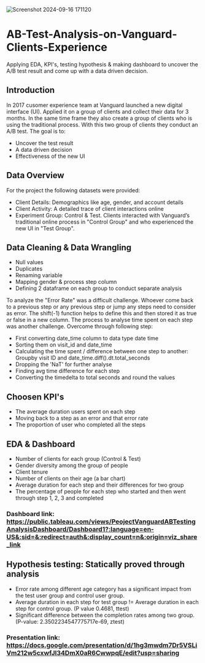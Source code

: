 ![Screenshot 2024-09-16 171120](https://github.com/user-attachments/assets/bd5971d4-9c38-4467-8fc7-de80a524244c)


# AB-Test-Analysis-on-Vanguard-Clients-Experience
Applying EDA, KPI's, testing hypothesis & making dashboard to uncover the A/B test result and come up with a data driven decision.

## Introduction
In 2017 cusomer experience team at Vanguard launched a new digital interface (UI). Applied it on a group of clients and collect their data for 3 months. In the same time frame they also create a group of clients who is using the traditional process. With this two group of clients they conduct an A/B test. The goal is to: 

- Uncover the test result
- A data driven decision
- Effectiveness of the new UI

## Data Overview
For the project the following datasets were provided:

- Client Details: Demographics like age, gender, and account details
- Client Activity: A detailed trace of client interactions online
- Experiment Group: Control & Test.
Clients interacted with Vanguard’s traditional online process in "Control Group" and who experienced the new UI in "Test Group".

## Data Cleaning & Data Wrangling

- Null values
- Duplicates
- Renaming variable
- Mapping gender & process step column
- Defining 2 dataframe on each group to conduct separate analysis

To analyze the "Error Rate" was a difficult challenge. Whoever come back to a previous step or any previous step or jump any steps need to consider as error. The shift(-1) function helps to define this and then stored it as true or false in a new column.
The process to analyse time spent on each step was another challenge. Overcome through following step:

- First converting date_time column to data type date time
- Sorting them on visit_id and date_time
- Calculating the time spent / difference between one step to another: Groupby visit ID and date_time.diff().dt.total_seconds
- Dropping the 'NaT' for further analyse
- Finding avg time difference for each step
- Converting the timedelta to total seconds and round the values

## Choosen KPI's

- The average duration users spent on each step
- Moving back to a step as an error and that error rate
- The proportion of user who completed all the steps

## EDA & Dashboard

- Number of clients for each group (Control & Test)
- Gender diversity among the group of people
- Client tenure
- Number of clients on their age (a bar chart)
- Average duration for each step and their differences for two group
- The percentage of people for each step who started and then went through step 1, 2, 3 and completed

### Dashboard link: https://public.tableau.com/views/PeojectVanguardABTestingAnalysisDashboard/Dashboard1?:language=en-US&:sid=&:redirect=auth&:display_count=n&:origin=viz_share_link

## Hypothesis testing: Statically proved through analysis

- Error rate among different age category has a significant impact from the test user group and control user group.
- Average duration in each step for test group != Average duration in each step for control group. (P value 0.4681, ttest)
- Significant difference between the completion rates among two group. (P-value: 2.3502234547775717e-69, ztest)

### Presentation link: https://docs.google.com/presentation/d/1hg3mwdm7Dr5VSLiVm212w5cxwfJl34DmX0aR6CwwpqE/edit?usp=sharing
